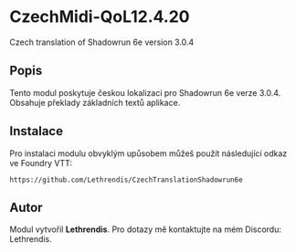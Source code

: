
# CzechMidi-QoL12.4.20

Czech translation of Shadowrun 6e version 3.0.4

## Popis
Tento modul poskytuje českou lokalizaci pro Shadowrun 6e verze 3.0.4. Obsahuje překlady základních textů aplikace.

## Instalace
Pro instalaci modulu obvyklým upůsobem můžeš použít následující odkaz ve Foundry VTT:

```
https://github.com/Lethrendis/CzechTranslationShadowrun6e
```

## Autor
Modul vytvořil **Lethrendis**. Pro dotazy mě kontaktujte na mém Discordu: Lethrendis.
